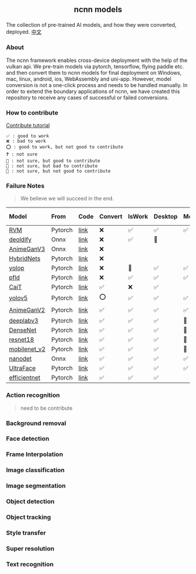 ##  <p align="center"> ncnn models </p>

The collection of pre-trained AI models, and how they were converted, deployed. [中文](README-CN.md)

### About

The ncnn framework enables cross-device deployment with the help of the vulkan api. We pre-train models via pytorch, tensorflow, flying paddle etc. and then convert them to ncnn models for final deployment on Windows, mac, linux, android, ios, WebAssembly and uni-app. However, model conversion is not a one-click process and needs to be handled manually. In order to extend the boundary applications of ncnn, we have created this repository to receive any cases of successful or failed conversions.

### How to contribute

[Contribute tutorial](contribute.md)

	✅ : good to work
    ❌ : bad to work
    ⭕ : good to work, but not good to contribute
    ❓ : not sure
    🤔 : not sure, but good to contribute
    🤷 : not sure, but bad to contribute
    🤯 : not sure, but not good to contribute
### Failure Notes

> We believe we will succeed in the end.

| Model                                             | From    | Code                                                                                  | Convert | IsWork | Desktop | Mobile | Wasm | Uni-app | loT  |
| :------------------------------------------------ | :------ | :------------------------------------------------------------------------------------ | :------ | :----- | :------ | :----- | :--- | :------ | :--- |
| [RVM](image_matting/RVM)                          | Pytorch | [link](https://github.com/PeterL1n/RobustVideoMatting)                                | ❌       | ✅      | ✅       | ✅      |      |         |      |
| [deoldify](image_inpainting/deoldify)             | Onnx    | [link](https://github.com/KeepGoing2019HaHa/AI-application)                           | ❌       | ✅      | 🤔       |        |      |         |      |
| [AnimeGanV3](style_transfer/animeganv3)           | Onnx    | [link](https://github.com/TachibanaYoshino/AnimeGANv3)                                | ❌       |        |         |        |      |         |      |
| [HybridNets](objech_dection/hybridnets)           | Pytorch | [link](https://github.com/datvuthanh/HybridNets)                                      | ❌       |        |         |        |      |         |      |
| [yolop](objech_dection/yolop)                     | Pytorch | [link](https://github.com/hustvl/YOLOP)                                               | ❌       | 🤔      | ✅       | ✅      |      |         |      |
| [pfld](face_dection/pfld)                         | Pytorch | [link](https://github.com/polarisZhao/PFLD-pytorch)                                   | ❌       | ✅      | ✅       | ✅      |      |         |      |
| [CaiT](image_classification/cait)                 | Pytorch | [link](https://github.com/rwightman/pytorch-image-models/blob/master/docs/results.md) | ✅       | ❌      | ✅       |        |      |         |      |
| [yolov5](objech_dection/yolov5)                   | Pytorch | [link](https://github.com/ultralytics/yolov5)                                         | ⭕       | ✅      | ✅       | ✅      | ✅    | ✅       | ✅    |
| [AnimeGanV2](style_transfer/animeganv2)           | Pytorch | [link](https://github.com/bryandlee/animegan2-pytorch)                                | ✅       | ✅      | ✅       | ✅      | 🤔    | 🤔       | ⭕    |
| [deeplabv3](image_matting/deeplabv3)              | Pytorch | [link](https://pytorch.org/hub/pytorch_vision_deeplabv3_resnet101/)                   | ✅       | ✅      | ✅       | 🤔      | 🤔    | 🤔       |      |
| [DenseNet](image_classification/denseNet)         | Pytorch | [link](https://pytorch.org/hub/pytorch_vision_densenet)                               | ✅       | ✅      | ✅       | 🤔      | 🤔    | 🤔       |      |
| [resnet18](image_classification/resnet18)         | Pytorch | [link](https://pytorch.org/hub/pytorch_vision_resnet)                                 | ✅       | ✅      | ✅       | 🤔      | 🤔    | 🤔       |      |
| [mobilenet_v2](image_classification/mobilenet_v2) | Pytorch | [link](https://pytorch.org/hub/pytorch_vision_mobilenet_v2/)                          | ✅       | ✅      | ✅       | 🤔      | 🤔    | 🤔       |      |
| [nanodet](objech_dection/nanodet)                 | Onnx    | [link](https://github.com/RangiLyu/nanodet)                                           | ✅       | ✅      | ✅       | ✅      | ✅    | 🤔       | 🤔    |
| [UltraFace](face_dection/ultraface)               | Pytorch | [link](https://github.com/Linzaer/Ultra-Light-Fast-Generic-Face-Detector-1MB)         | ✅       | ✅      | ✅       | ✅      | ✅    | 🤔       | ✅    |
| [efficientnet](image_classification/efficientnet) | Pytorch | [link](https://github.com/rwightman/pytorch-image-models/blob/master/docs/results.md) | ✅       | ✅      | ✅       |        |      |         |      |


### Action recognition

> need to be contribute

### Background removal

### Face detection

### Frame Interpolation

### Image classification

### Image segmentation

### Object detection

### Object tracking

### Style transfer


### Super resolution

### Text recognition

